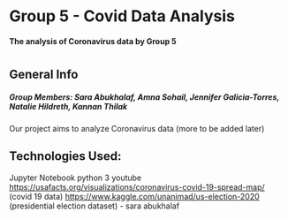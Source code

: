 # Group 5 - Covid Data Analysis
#### The analysis of Coronavirus data by Group 5
# 
## General Info

##### Group Members: Sara Abukhalaf, Amna Sohail, Jennifer Galicia-Torres, Natalie Hildreth, Kannan Thilak

Our project aims to analyze Coronavirus data (more to be added later)

## Technologies Used:
Jupyter Notebook python 3
youtube
https://usafacts.org/visualizations/coronavirus-covid-19-spread-map/  (covid 19 data)
https://www.kaggle.com/unanimad/us-election-2020 (presidential election dataset) - sara abukhalaf

